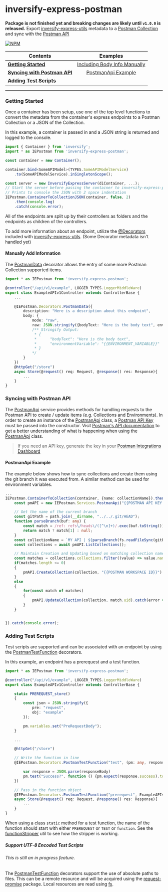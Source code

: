 # inversify-express-postman
**Package is not finished yet and breaking changes are likely  until `v1.0.0` is released.**
Export [inversify-express-utils] metadata to a [Postman Collection] and sync with the [Postman API]()


[![NPM](https://nodei.co/npm/inversify-express-postman.png?downloads=true&downloadRank=true)](https://nodei.co/npm/inversify-express-postman/)

|                       **Contents**                    | Examples|
| ----------------------------------------------------- |:-------:|
| **[Getting Started](#getting-started)**                   | [Including Body Info Manually](#manually-add-information)     |
| **[Syncing with Postman API](#syncing-with-postman-api)** | [PostmanApi Example](#postmanapi-example)             |
| **[Adding Test Scripts](#adding-test-scripts)**           |                                                       |
___

### Getting Started
Once a container has been setup, use one of the top level functions to convert the metadata from the container's express endpoints to a Postman Collection or a JSON of the Collection.

In this example, a container is passed in and a JSON string is returned and logged to the console.
```ts
import { Container } from 'inversify';
import * as IEPostman from 'inversify-express-postman';

const container = new Container();

container.bind<SomeAPIModel>(TYPES.SomeAPIModelService)
    .to(SomeAPIModelService).inSingletonScope();

const server = new InversifyExpressServer(diContainer, ...);
// Start the server before passing the container to inversify-express-postman
// Prints to console the JSON with 2 space indentation
IEPostman.ContainerToCollectionJSON(container, false, 2)
    .then(console.log)
    .catch(console.error);
```

All of the endpoints are split up by their controllers as folders and the endpoints as children of the controllers.

To add more information about an endpoint, utilize the [@Decorators](https://github.com/inversify/inversify-express-utils#decorators) included with [inversify-express-utils]. (Some Decorator metadata isn't handled yet)

#### Manually Add Information
The [PostmanData](./src/decorators/PostmanData.ts) decorator allows the entry of some more Postman Collection supported items.

```ts
import * as IEPostman from 'inversify-express-postman';

@controller("/api/v1/example", LOGGER_TYPES.LoggerMiddleWare)
export class ExampleAPIv1Controller extends ControllerBase {
    ...

    @IEPostman.Decorators.PostmanData({
        description: "Here is a description about this endpoint",
        body: {
            mode: "raw",
            raw: JSON.stringify({bodyText: "Here is the body text", environmentVariable: "{{ENVIRONMENT_VARIABLE}}"}, null, 2)
            /** Stringify Output:
             * {
             *      "bodyText": "Here is the body text",
             *      "environmentVariable": "{{ENVIRONMENT_VARIABLE}}"
             * }
            */
        }
    })
    @httpGet("/store")
    async Store(@request() req: Request, @response() res: Response){
        ...
    }
}
```


### Syncing with Postman API
The [PostmanApi] service provides methods for handling requests to the Postman API to create / update items (e.g. Collections and Environments). In order to create an instance of the [PostmanApi] class, a [Postman API Key](https://go.postman.co/integrations/services/pm_pro_api) must be passed into the constructor.
Visit [Postman's API documentation] to get a better understanding of what is happening when using the [PostmanApi] class.
> If you need an API key, generate the key in your [Postman Integrations Dashboard](https://go.postman.co/integrations/services/pm_pro_api)

#### PostmanApi Example
The example below shows how to sync collections and create them using the git branch it was executed from. A similar method can be used for environment variables.
```ts
...
IEPostman.ContainerToCollection(container, {name: collectionName}).then(async collection => {
    const pmAPI = new IEPostman.Services.PostmanApi("{{POSTMAN API KEY HERE}}");

    // Get the name of the current branch
    const gitPath = path.join(__dirname, "../../.git/HEAD");
    function parseBranch(buf: any) {
        const match = /ref: refs\/heads\/([^\n]+)/.exec(buf.toString());
        return match ? match[1] : null;
    }
    const collectionName = `MY API | ${parseBranch(fs.readFileSync(gitPath))}`;
    const collections = await pmAPI.ListCollections();

    // Maintain Creation and Updating based on matching collection names
    const matches = collections.collections.filter((value) => value.name === collectionName);
    if(matches.length <= 0)
    {
        pmAPI.CreateCollection(collection, "{{POSTMAN WORKSPACE ID}}").catch(error => console.error(`Failed to create collection`, error));
    }
    else
    {
        for(const match of matches)
        {
            pmAPI.UpdateCollection(collection, match.uid).catch(error => console.error(`Failed to update collection`, error));
        }
    }


}).catch(console.error);

```




### Adding Test Scripts
Test scripts are supported and can be associated with an endpoint by using the [PostmanTestFunction] decorators.

In this example, an endpoint has a prerequest and a test function.
```ts
import * as IEPostman from 'inversify-express-postman';

@controller("/api/v1/example", LOGGER_TYPES.LoggerMiddleWare)
export class ExampleAPIv1Controller extends ControllerBase {

    static PREREQUEST_store()
    {
        const json = JSON.stringify({
            pre: "request",
            obj: "example"
        });

        pm.variables.set("PreRequestBody");
    }

    ...

    @httpGet("/store")

    // Write the function in line
    @IEPostman.Decorators.PostmanTestFunction("test", (pm: any, responseBody: any) => {

        var response = JSON.parse(responseBody)
        pm.test("Success?", function () {pm.expect(response.success).to.equal(true)} );
    })

    // Pass in the function object
    @IEPostman.Decorators.PostmanTestFunction("prerequest", ExampleAPIv1Controller.PREREQUEST_store)
    async Store(@request() req: Request, @response() res: Response){
        ...
    }
}
```
When using a class `static` method for a test function, the name of the function should start with either `PREREQUEST` or `TEST` or `function`. See the [functionStripper](src\utils\functionStripper.ts) util to see how the stripper is working.



##### Support UTF-8 Encoded Test Scripts
###### This is still an in progress feature.
The [PostmanTestFunction] decorators support the use of absolute paths to files. This can be a remote resource and will be acquired using the [request-promise] package. Local resources are read using [fs].

[PostmanTestFunction]: ./src/decorators/PostmanTest.ts

[fs]: https://nodejs.org/api/fs.html
[request-promise]: https://www.npmjs.com/package/request-promise
[inversify-express-utils]: https://www.npmjs.com/package/inversify-express-utils
[Postman Collection]:https://www.npmjs.com/package/postman-collection
[Postman Collection Schema]: https://schema.getpostman.com/
[Postman's API documentation]: https://documenter.getpostman.com/view/631643/JsLs/?version=latest#intro
[Postman API]: https://documenter.getpostman.com/view/631643/JsLs/?version=latest#intro

[PostmanApi]: ./src/services/PostmanApi/PostmanApi.ts
